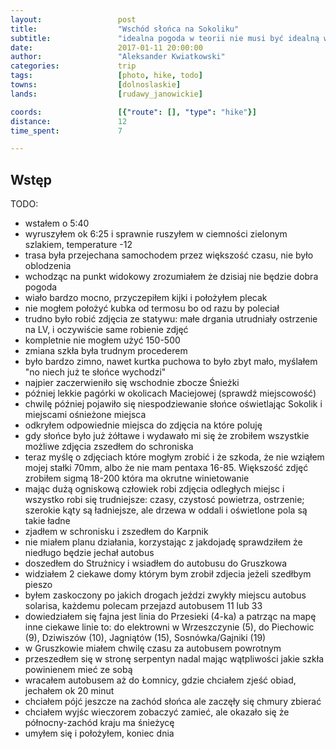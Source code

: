 ```yaml
---
layout:                 post
title:                  "Wschód słońca na Sokoliku"
subtitle:               "idealna pogoda w teorii nie musi być idealną w praktyce, może być zbyt wietrznie"
date:                   2017-01-11 20:00:00
author:                 "Aleksander Kwiatkowski"
categories:             trip
tags:                   [photo, hike, todo]
towns:                  [dolnoslaskie]
lands:                  [rudawy_janowickie]

coords:                 [{"route": [], "type": "hike"}]
distance:               12
time_spent:             7

---
```


Wstęp
-----

TODO:

* wstałem o 5:40
* wyruszyłem ok 6:25 i sprawnie ruszyłem w ciemności zielonym szlakiem, temperature -12
* trasa była przejechana samochodem przez większość czasu, nie było oblodzenia
* wchodząc na punkt widokowy zrozumiałem że dzisiaj nie będzie dobra pogoda
* wiało bardzo mocno, przyczepiłem kijki i położyłem plecak
* nie mogłem położyć kubka od termosu bo od razu by poleciał
* trudno było robić zdjęcia ze statywu: małe drgania utrudniały ostrzenie na LV, i oczywiście same robienie zdjęć
* kompletnie nie mogłem użyć 150-500
* zmiana szkła była trudnym procederem
* było bardzo zimno, nawet kurtka puchowa to było zbyt mało, myślałem "no niech już te słońce wychodzi"
* najpier zaczerwieniło się wschodnie zbocze Śnieżki
* później lekkie pagórki w okolicach Maciejowej (sprawdź miejscowość)
* chwilę później pojawiło się niespodziewanie słońce oświetlając Sokolik i miejscami ośnieżone miejsca
* odkryłem odpowiednie miejsca do zdjęcia na które poluję
* gdy słońce było już żółtawe i wydawało mi się że zrobiłem wszystkie możliwe zdjęcia zszedłem do schroniska
* teraz myślę o zdjęciach które mogłym zrobić i że szkoda, że nie wziąłem mojej stałki 70mm, albo że nie mam pentaxa 16-85. Większość zdjęć zrobiłem sigmą 18-200 która ma okrutne winietowanie
* mając dużą ogniskową człowiek robi zdjęcia odległych miejsc i wszystko robi się trudniejsze: czasy, czystosć powietrza, ostrzenie; szerokie kąty są ładniejsze, ale drzewa w oddali i oświetlone pola są takie ładne
* zjadłem w schronisku i zszedłem do Karpnik
* nie miałem planu działania, korzystając z jakdojadę sprawdziłem że niedługo będzie
  jechał autobus
* doszedłem do Strużnicy i wsiadłem do autobusu do Gruszkowa
* widziałem 2 ciekawe domy którym bym zrobił zdjecia jeżeli szedłbym pieszo
* byłem zaskoczony po jakich drogach jeździ zwykły miejscu autobus solarisa, każdemu polecam przejazd autobusem 11 lub 33
* dowiedziałem się fajna jest linia do Przesieki (4-ka) a patrząc na mapę inne ciekawe linie to:
  do elektrowni w Wrzeszczynie (5), do Piechowic (9), Dziwiszów (10), Jagniątów (15), Sosnówka/Gajniki (19)
* w Gruszkowie miałem chwilę czasu za autobusem powrotnym
* przeszedłem się w stronę serpentyn nadal mając wątpliwości jakie szkła powinienem mieć ze sobą
* wracałem autobusem aż do Łomnicy, gdzie chciałem zjeść obiad, jechałem ok 20 minut
* chciałem pójć jeszcze na zachód słońca ale zaczęły się chmury zbierać
* chciałem wyjśc wieczorem zobaczyć zamieć, ale okazało się że północny-zachód kraju ma śnieżycę
* umyłem się i położyłem, koniec dnia
